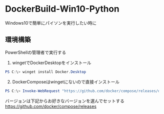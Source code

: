 # DockerBuild-Win10-Python
Windows10で簡単にパイソンを実行したい時に

## 環境構築
PowerShellの管理者で実行する

1. wingetでDockerDesktopをインストール
~~~powershell
PS C:\> winget install Docker.Desktop
~~~

2. DockerComposeはwingetにないので直接インストール
~~~powershell
PS C:\> Invoke-WebRequest "https://github.com/docker/compose/releases/download/`ージョン`/docker-compose-Windows-x86_64.exe" -UseBasicParsing -OutFile $Env:ProgramFiles\docker\docker-compose.exe
~~~

バージョンは下記からお好きなバージョンを選んでセットする<br>
https://github.com/docker/compose/releases

 
